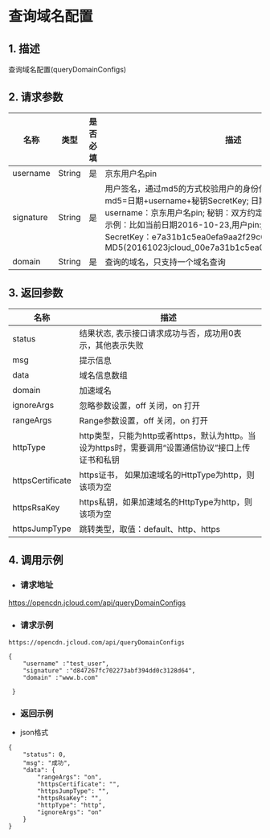 # **查询域名配置**

## **1. 描述**

查询域名配置(queryDomainConfigs)

## **2. 请求参数**

| **名称**  | **类型** | **是否必填** | **描述**                                                     |
| --------- | -------- | ------------ | ------------------------------------------------------------ |
| username  | String   | 是           | 京东用户名pin                                                |
| signature | String   | 是           |用户签名，通过md5的方式校验用户的身份信息，保障信息安全。</br>md5=日期+username+秘钥SecretKey; 日期：格式为 yyyymmdd; username：京东用户名pin; 秘钥：双方约定; </br>示例：比如当前日期2016-10-23,用户pin:jcloud_00,用户秘钥SecretKey：e7a31b1c5ea0efa9aa2f29c6559f7d61,那签名为MD5(20161023jcloud_00e7a31b1c5ea0efa9aa2f29c6559f7d61) |
| domain    | String   | 是           | 查询的域名，只支持一个域名查询                               |

## **3. 返回参数** 

| **名称**         | **描述**                                                     |
| ---------------- | ------------------------------------------------------------ |
| status           | 结果状态, 表示接口请求成功与否，成功用0表示，其他表示失败    |
| msg              | 提示信息                                                     |
| data             | 域名信息数组                                                 |
| domain           | 加速域名                                                     |
| ignoreArgs       | 忽略参数设置，off 关闭，on 打开                              |
| rangeArgs        | Range参数设置，off 关闭，on 打开                             |
| httpType         | http类型，只能为http或者https，默认为http。当设为https时，需要调用“设置通信协议”接口上传证书和私钥 |
| httpsCertificate | https证书， 如果加速域名的HttpType为http，则该项为空         |
| httpsRsaKey      | https私钥，如果加速域名的HttpType为http，则该项为空          |
| httpsJumpType    | 跳转类型，取值：default、http、https                         |



## **4. 调用示例**

- ### **请求地址**

https://opencdn.jcloud.com/api/queryDomainConfigs

- ### **请求示例**

```
https://opencdn.jcloud.com/api/queryDomainConfigs

{
    "username" :"test_user",
    "signature" :"d847267fc702273abf394dd0c3128d64",
    "domain" :"www.b.com"
    
 }
```

- ### **返回示例**

* json格式

```
{
    "status": 0,
    "msg": "成功",
    "data": {
        "rangeArgs": "on",
        "httpsCertificate": "",
        "httpsJumpType": "",
        "httpsRsaKey": "",
        "httpType": "http",
        "ignoreArgs": "on"
    }
}
```
